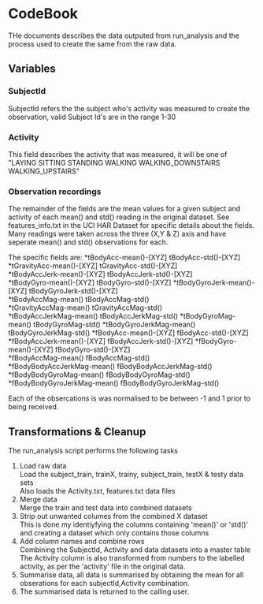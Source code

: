 # CodeBook

THe documents describes the data outputed from run_analysis and the process used to create the same from the raw data.

## Variables

### SubjectId
SubjectId refers the the subject who's activity was measured to create the observation, valid Subject Id's are in the range 1-30

### Activity
This field describes the activity that was measured, it will be one of "LAYING SITTING STANDING WALKING WALKING_DOWNSTAIRS WALKING_UPSTAIRS"

### Observation recordings 
The remainder of the fields are the mean values for a given subject and activity of each mean() and std() reading in the original dataset.  See features_info.txt in the UCI HAR Dataset for specific details about the fields.
Many readings were taken across the three (X,Y & Z) axis and have seperate mean() and std() observations for each.

The specific fields are:
*tBodyAcc-mean()-[XYZ]   tBodyAcc-std()-[XYZ]  
*tGravityAcc-mean()-[XYZ]  tGravityAcc-std()-[XYZ]     
*tBodyAccJerk-mean()-[XYZ] tBodyAccJerk-std()-[XYZ]       
*tBodyGyro-mean()-[XYZ]  tBodyGyro-std()-[XYZ]
*tBodyGyroJerk-mean()-[XYZ]  tBodyGyroJerk-std()-[XYZ]    
*tBodyAccMag-mean()  tBodyAccMag-std()          
*tGravityAccMag-mean() tGravityAccMag-std()       
*tBodyAccJerkMag-mean()  tBodyAccJerkMag-std()
*tBodyGyroMag-mean() tBodyGyroMag-std()
*tBodyGyroJerkMag-mean() tBodyGyroJerkMag-std()
*fBodyAcc-mean()-[XYZ] fBodyAcc-std()-[XYZ]
*fBodyAccJerk-mean()-[XYZ] fBodyAccJerk-std()-[XYZ]
*fBodyGyro-mean()-[XYZ]  fBodyGyro-std()-[XYZ]          
*fBodyAccMag-mean()  fBodyAccMag-std()        
*fBodyBodyAccJerkMag-mean()  fBodyBodyAccJerkMag-std()
*fBodyBodyGyroMag-mean() fBodyBodyGyroMag-std()     
*fBodyBodyGyroJerkMag-mean() fBodyBodyGyroJerkMag-std()

Each of the obsercations is was normalised to be between -1 and 1 prior to being received.

## Transformations & Cleanup
The run_analysis script performs the following tasks  
1. Load raw data  
  Load the subject_train, trainX, trainy, subject_train, testX  & testy data sets  
  Also loads the Activity.txt, features.txt data files  
2. Merge data  
  Merge the train and test data into combined datasets   
3. Strip out unwanted columes from the combined X dataset  
  This is done my identiyfying the columns containing 'mean()' or 'std()' and creating a dataset which only contains those columns  
4. Add column names and combine rows  
  Combining the SubjectId, Activity and data datasets into a master table  
  The Activity column is also transformed from numbers to the labelled activity, as per the 'activity' file in the original data.  
5. Summarise data, all data is summarised by obtaining the mean for all obserations for each subjectId,Activity combination.  
6. The summarised data is returned to the calling user.  

  

